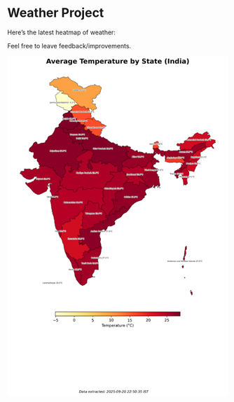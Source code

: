 # Weather Project

Here’s the latest heatmap of weather:

Feel free to leave feedback/improvements.

![India Heatmap](docs/assets/india_heatmap.png?v=CEE265)
